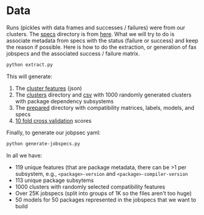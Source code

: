 # Data

Runs (pickles with data frames and successes / failures) were from our clusters.
The [specs](specs) directory is from [here](https://github.com/buildsi/error-analysis/blob/main/data/spec_files).
What we will try to do is associate metadata from specs with the status (failure or success) and keep the reason
if possible. Here is how to do the extraction, or generation of fax jobspecs and the associated success / failure matrix.

```bash
python extract.py
```

This will generate:

1. The [cluster features](cluster-features.json) (json)
2. The [clusters](clusters) directory and [csv](clusters.csv) with 1000 randomly generated clusters with package dependency subsystems
3. The [prepared](prepared) directory with compatibility matrices, labels, models, and specs
4. [10 fold cross validation](10-fold-scores.json) scores

Finally, to generate our jobpsec yaml:

```bash
python generate-jobspecs.py
```

In all we have:

- 119 unique features (that are package metadata, there can be >1 per subsystem, e.g., `<package>-version` and `<package>-compiler-version`
- 113 unique package subsytems
- 1000 clusters with randomly selected compatibility features
- Over 25K jobspecs (split into groups of 1K so the files aren't too huge)
- 50 models for 50 packages represented in the jobspecs that we want to build
